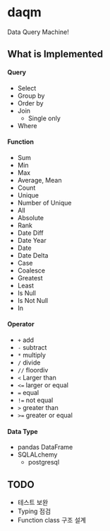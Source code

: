 # daqm

Data Query Machine!


## What is Implemented

#### Query

* Select
* Group by
* Order by
* Join
    * Single only
* Where

#### Function

* Sum
* Min
* Max
* Average, Mean
* Count
* Unique
* Number of Unique
* All
* Absolute
* Rank
* Date Diff
* Date Year
* Date
* Date Delta
* Case
* Coalesce
* Greatest
* Least
* Is Null
* Is Not Null
* In

#### Operator

* `+` add
* `-` subtract
* `*` multiply
* `/` divide
* `//` floordiv
* `<` Larger than
* `<=` larger or equal
* `=` equal
* `!=` not equal
* `>` greater than
* `>=` greater or equal

#### Data Type

* pandas DataFrame
* SQLALchemy
    * postgresql


## TODO

* 테스트 보완
* Typing 점검
* Function class 구조 설계



